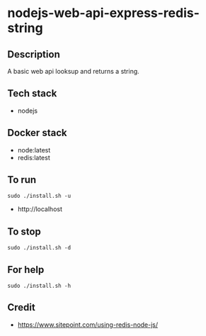 # nodejs-web-api-express-redis-string

## Description
A basic web api looksup and returns a string.

## Tech stack
- nodejs

## Docker stack
- node:latest
- redis:latest

## To run
`sudo ./install.sh -u`
- http://localhost

## To stop
`sudo ./install.sh -d`

## For help
`sudo ./install.sh -h`

## Credit
- https://www.sitepoint.com/using-redis-node-js/
